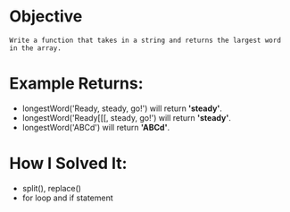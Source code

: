# Objective
    Write a function that takes in a string and returns the largest word in the array.

# Example Returns:
* longestWord('Ready, steady, go!') will return **'steady'**.
* longestWord('Ready[[[, steady, go!') will return **'steady'**.
* longestWord('ABCd') will return **'ABCd'**.

# How I Solved It:
* split(), replace()
* for loop and if statement
